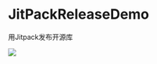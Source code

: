# JitPackReleaseDemo
用Jitpack发布开源库

[![](https://jitpack.io/v/helen-x/JitpackReleaseDemo.svg)](https://jitpack.io/#helen-x/JitpackReleaseDemo)
